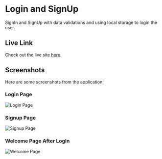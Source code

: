 # Login and SignUp

SignIn and SignUp with data validations and using local storage to login the user.
## Live Link

Check out the live site [here](https://signin-and-signup-mu.vercel.app/).

## Screenshots

Here are some screenshots from the application:

### Login Page

![Login Page](https://github.com/Moeez-Rajpoot/SignIn-andSignUp-Page-New-Design/blob/main/Login%20image.png)

### Signup Page

![Signup Page](https://github.com/Moeez-Rajpoot/SignIn-andSignUp-Page-New-Design/blob/main/Signup%20image.png)

### Welcome Page After LogIn

![Welcome Page](https://github.com/Moeez-Rajpoot/SignIn-andSignUp-Page-New-Design/blob/main/Welcome%20image.png)

